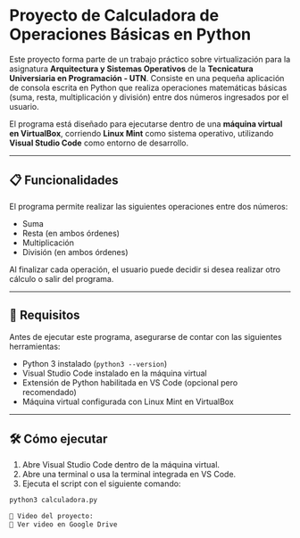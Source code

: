 # Proyecto de Calculadora de Operaciones Básicas en Python

Este proyecto forma parte de un trabajo práctico sobre virtualización para la asignatura **Arquitectura y Sistemas Operativos** de la **Tecnicatura Universiaria en Programación - UTN**. Consiste en una pequeña aplicación de consola escrita en Python que realiza operaciones matemáticas básicas (suma, resta, multiplicación y división) entre dos números ingresados por el usuario.

El programa está diseñado para ejecutarse dentro de una **máquina virtual en VirtualBox**, corriendo **Linux Mint** como sistema operativo, utilizando **Visual Studio Code** como entorno de desarrollo.

---

## 📋 Funcionalidades

El programa permite realizar las siguientes operaciones entre dos números:

- Suma
- Resta (en ambos órdenes)
- Multiplicación
- División (en ambos órdenes)

Al finalizar cada operación, el usuario puede decidir si desea realizar otro cálculo o salir del programa.

---

## 🚀 Requisitos

Antes de ejecutar este programa, asegurarse de contar con las siguientes herramientas:

- Python 3 instalado (`python3 --version`)
- Visual Studio Code instalado en la máquina virtual
- Extensión de Python habilitada en VS Code (opcional pero recomendado)
- Máquina virtual configurada con Linux Mint en VirtualBox

---

## 🛠️ Cómo ejecutar

1. Abre Visual Studio Code dentro de la máquina virtual.
2. Abre una terminal o usa la terminal integrada en VS Code.
3. Ejecuta el script con el siguiente comando:

```bash
python3 calculadora.py

🎥 Video del proyecto:
🔗 Ver video en Google Drive